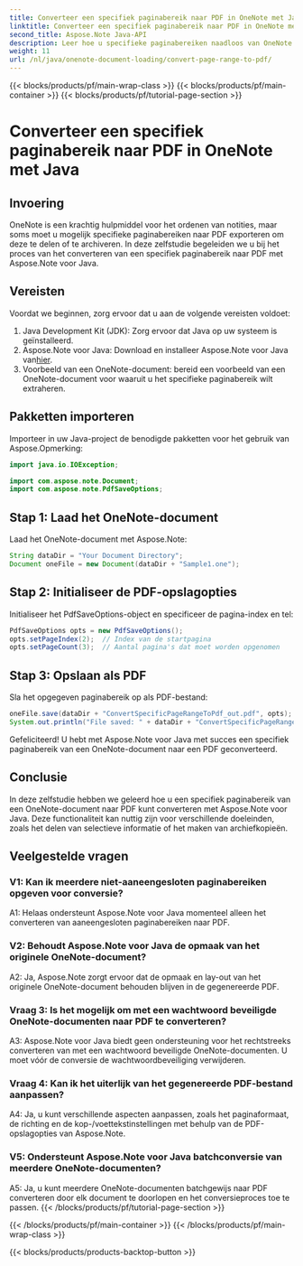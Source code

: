 ```yaml
---
title: Converteer een specifiek paginabereik naar PDF in OneNote met Java
linktitle: Converteer een specifiek paginabereik naar PDF in OneNote met Java
second_title: Aspose.Note Java-API
description: Leer hoe u specifieke paginabereiken naadloos van OneNote naar PDF kunt converteren met Aspose.Note voor Java. Behoud moeiteloos de opmaak en lay-out.
weight: 11
url: /nl/java/onenote-document-loading/convert-page-range-to-pdf/
---
```


{{< blocks/products/pf/main-wrap-class >}}
{{< blocks/products/pf/main-container >}}
{{< blocks/products/pf/tutorial-page-section >}}

# Converteer een specifiek paginabereik naar PDF in OneNote met Java

## Invoering

OneNote is een krachtig hulpmiddel voor het ordenen van notities, maar soms moet u mogelijk specifieke paginabereiken naar PDF exporteren om deze te delen of te archiveren. In deze zelfstudie begeleiden we u bij het proces van het converteren van een specifiek paginabereik naar PDF met Aspose.Note voor Java.

## Vereisten

Voordat we beginnen, zorg ervoor dat u aan de volgende vereisten voldoet:

1. Java Development Kit (JDK): Zorg ervoor dat Java op uw systeem is geïnstalleerd.
2.  Aspose.Note voor Java: Download en installeer Aspose.Note voor Java van[hier](https://releases.aspose.com/note/java/).
3. Voorbeeld van een OneNote-document: bereid een voorbeeld van een OneNote-document voor waaruit u het specifieke paginabereik wilt extraheren.

## Pakketten importeren

Importeer in uw Java-project de benodigde pakketten voor het gebruik van Aspose.Opmerking:

```java
import java.io.IOException;

import com.aspose.note.Document;
import com.aspose.note.PdfSaveOptions;
```

## Stap 1: Laad het OneNote-document

Laad het OneNote-document met Aspose.Note:

```java
String dataDir = "Your Document Directory";
Document oneFile = new Document(dataDir + "Sample1.one");
```

## Stap 2: Initialiseer de PDF-opslagopties

Initialiseer het PdfSaveOptions-object en specificeer de pagina-index en tel:

```java
PdfSaveOptions opts = new PdfSaveOptions();
opts.setPageIndex(2);  // Index van de startpagina
opts.setPageCount(3);  // Aantal pagina's dat moet worden opgenomen
```

## Stap 3: Opslaan als PDF

Sla het opgegeven paginabereik op als PDF-bestand:

```java
oneFile.save(dataDir + "ConvertSpecificPageRangeToPdf_out.pdf", opts);
System.out.println("File saved: " + dataDir + "ConvertSpecificPageRangeToPdf_out.pdf");
```

Gefeliciteerd! U hebt met Aspose.Note voor Java met succes een specifiek paginabereik van een OneNote-document naar een PDF geconverteerd.

## Conclusie

In deze zelfstudie hebben we geleerd hoe u een specifiek paginabereik van een OneNote-document naar PDF kunt converteren met Aspose.Note voor Java. Deze functionaliteit kan nuttig zijn voor verschillende doeleinden, zoals het delen van selectieve informatie of het maken van archiefkopieën.

## Veelgestelde vragen

### V1: Kan ik meerdere niet-aaneengesloten paginabereiken opgeven voor conversie?

A1: Helaas ondersteunt Aspose.Note voor Java momenteel alleen het converteren van aaneengesloten paginabereiken naar PDF.

### V2: Behoudt Aspose.Note voor Java de opmaak van het originele OneNote-document?

A2: Ja, Aspose.Note zorgt ervoor dat de opmaak en lay-out van het originele OneNote-document behouden blijven in de gegenereerde PDF.

### Vraag 3: Is het mogelijk om met een wachtwoord beveiligde OneNote-documenten naar PDF te converteren?

A3: Aspose.Note voor Java biedt geen ondersteuning voor het rechtstreeks converteren van met een wachtwoord beveiligde OneNote-documenten. U moet vóór de conversie de wachtwoordbeveiliging verwijderen.

### Vraag 4: Kan ik het uiterlijk van het gegenereerde PDF-bestand aanpassen?

A4: Ja, u kunt verschillende aspecten aanpassen, zoals het paginaformaat, de richting en de kop-/voettekstinstellingen met behulp van de PDF-opslagopties van Aspose.Note.

### V5: Ondersteunt Aspose.Note voor Java batchconversie van meerdere OneNote-documenten?

A5: Ja, u kunt meerdere OneNote-documenten batchgewijs naar PDF converteren door elk document te doorlopen en het conversieproces toe te passen.
{{< /blocks/products/pf/tutorial-page-section >}}

{{< /blocks/products/pf/main-container >}}
{{< /blocks/products/pf/main-wrap-class >}}

{{< blocks/products/products-backtop-button >}}

